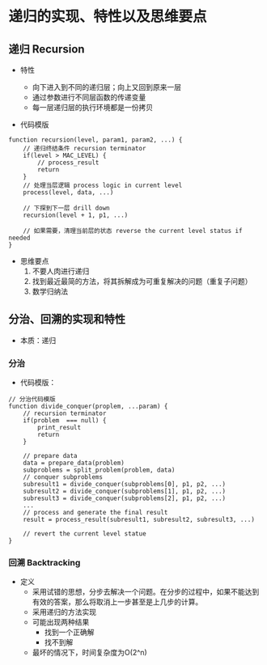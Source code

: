 # 递归的实现、特性以及思维要点
## 递归 Recursion
* 特性
    * 向下进入到不同的递归层；向上又回到原来一层
    * 通过参数进行不同层函数的传递变量
    * 每一层递归层的执行环境都是一份拷贝

* 代码模版
```
function recursion(level, param1, param2, ...) {
    // 递归终结条件 recursion terminator
    if(level > MAC_LEVEL) {
        // process_result
        return
    }
    // 处理当层逻辑 process logic in current level
    process(level, data, ...)

    // 下探到下一层 drill down
    recursion(level + 1, p1, ...)

    // 如果需要，清理当前层的状态 reverse the current level status if needed
}
```

* 思维要点 
    1. 不要人肉进行递归
    2. 找到最近最简的方法，将其拆解成为可重复解决的问题（重复子问题）
    3. 数学归纳法

## 分治、回溯的实现和特性
* 本质：递归
### 分治
* 代码模版：
```
// 分治代码模版
function divide_conquer(proplem, ...param) {
    // recursion terminator
    if(problem  === null) {
        print_result
        return
    }

    // prepare data 
    data = prepare_data(problem)
    subproblems = split_problem(problem, data)
    // conquer subproblems
    subresult1 = divide_conquer(subproblems[0], p1, p2, ...)
    subresult2 = divide_conquer(subproblems[1], p1, p2, ...)
    subresult3 = divide_conquer(subproblems[2], p1, p2, ...)
    ...
    // process and generate the final result
    result = process_result(subresult1, subresult2, subresult3, ...)

    // revert the current level statue
}
```

### 回溯 Backtracking
* 定义
    * 采用试错的思想，分步去解决一个问题。在分步的过程中，如果不能达到有效的答案，那么将取消上一步甚至是上几步的计算。
    * 采用递归的方法实现
    * 可能出现两种结果
        * 找到一个正确解
        * 找不到解
    * 最坏的情况下，时间复杂度为O(2^n)